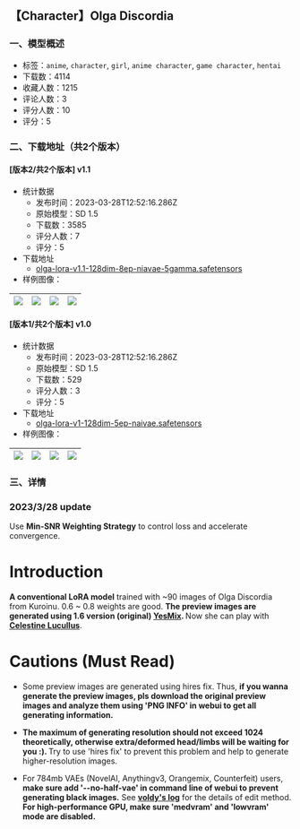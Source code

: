 ## 【Character】Olga Discordia
### 一、模型概述

- 标签：`anime`, `character`, `girl`, `anime character`, `game character`, `hentai`
- 下载数：4114
- 收藏人数：1215
- 评论人数：3
- 评分人数：10
- 评分：5

### 二、下载地址（共2个版本）

#### [版本2/共2个版本] v1.1

- 统计数据
  - 发布时间：2023-03-28T12:52:16.286Z
  - 原始模型：SD 1.5
  - 下载数：3585
  - 评分人数：7
  - 评分：5
- 下载地址
  - [olga-lora-v1.1-128dim-8ep-niavae-5gamma.safetensors](https://civitai.com/api/download/models/30671)
- 样例图像：

| <img src="https://image.civitai.com/xG1nkqKTMzGDvpLrqFT7WA/61a855f8-dd1f-4abf-80e1-bd0287d9a800/width=450/348366.jpeg" /> | <img src="https://image.civitai.com/xG1nkqKTMzGDvpLrqFT7WA/61ddb3f9-27be-45d1-2f05-ff950e6f8600/width=450/348365.jpeg" /> | <img src="https://image.civitai.com/xG1nkqKTMzGDvpLrqFT7WA/1858e6b9-eb8a-498e-62ec-0a8e01143300/width=450/348364.jpeg" /> | <img src="https://image.civitai.com/xG1nkqKTMzGDvpLrqFT7WA/11e3861b-419e-4d7e-fe5a-869a08708b00/width=450/348363.jpeg" /> |
| ---- | ---- | ---- | ---- |

#### [版本1/共2个版本] v1.0

- 统计数据
  - 发布时间：2023-03-28T12:52:16.286Z
  - 原始模型：SD 1.5
  - 下载数：529
  - 评分人数：3
  - 评分：5
- 下载地址
  - [olga-lora-v1-128dim-5ep-naivae.safetensors](https://civitai.com/api/download/models/30086)
- 样例图像：

| <img src="https://image.civitai.com/xG1nkqKTMzGDvpLrqFT7WA/8fa03fd2-4e8b-4777-e644-cc9329be8900/width=450/341255.jpeg" /> | <img src="https://image.civitai.com/xG1nkqKTMzGDvpLrqFT7WA/c7314680-de21-4bb4-517d-9fd4d1c92a00/width=450/341267.jpeg" /> | <img src="https://image.civitai.com/xG1nkqKTMzGDvpLrqFT7WA/f93f0d69-9588-4b67-5614-1bb2f7abd700/width=450/341266.jpeg" /> | <img src="https://image.civitai.com/xG1nkqKTMzGDvpLrqFT7WA/3b449a77-962a-4e7e-a8d6-cb91bc1b0400/width=450/341265.jpeg" /> |
| ---- | ---- | ---- | ---- |


### 三、详情
<h3>2023/3/28 update</h3><p>Use <strong>Min-SNR Weighting Strategy</strong> to control loss and accelerate convergence.</p><h1>Introduction</h1><p><strong>A conventional LoRA model</strong> trained with ~90 images of Olga Discordia from Kuroinu. 0.6 ~ 0.8 weights are good. <strong>The preview images are generated using 1.6 version (original) </strong><a target="_blank" rel="ugc" href="https://civitai.com/models/9139/yesmix"><strong>YesMix</strong></a><strong>. </strong>Now she can play with <a target="_blank" rel="ugc" href="https://civitai.com/models/9489/celestine-lucullus"><strong>Celestine Lucullus</strong></a>.</p><h1>Cautions (Must Read)</h1><ul><li><p>Some preview images are generated using hires fix. Thus, <strong>if you wanna generate the preview images, pls download the original preview images and analyze them using 'PNG INFO' in webui to get all generating information.</strong></p><p></p></li><li><p><strong>The maximum of generating resolution should not exceed 1024 theoretically, otherwise extra/deformed head/limbs will be waiting for you :). </strong>Try to use 'hires fix' to prevent this problem and help to generate higher-resolution images.</p><p></p></li><li><p>For 784mb VAEs (NovelAI, Anythingv3, Orangemix, Counterfeit) users, <strong>make sure add '--no-half-vae' in command line of webui to prevent generating black images.</strong> See <a target="_blank" rel="ugc" href="https://rentry.org/voldy"><strong>voldy's log</strong></a> for the details of edit method. <strong>For high-performance GPU, make sure 'medvram' and 'lowvram' mode are disabled.</strong></p></li></ul>
